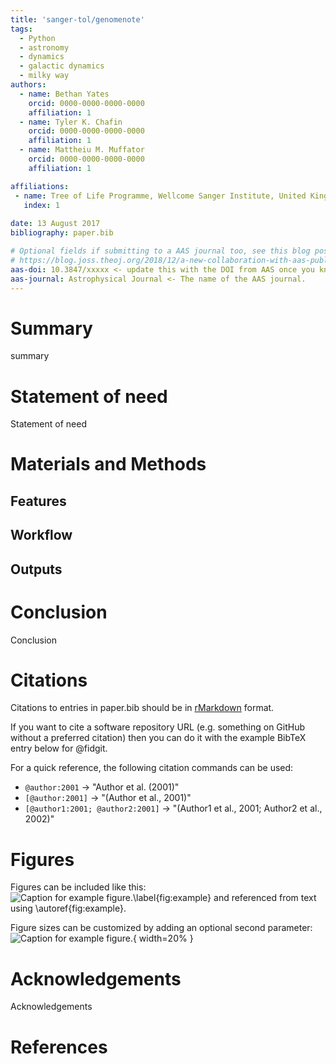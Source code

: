 ```yaml
---
title: 'sanger-tol/genomenote'
tags:
  - Python
  - astronomy
  - dynamics
  - galactic dynamics
  - milky way
authors:
  - name: Bethan Yates
    orcid: 0000-0000-0000-0000
    affiliation: 1
  - name: Tyler K. Chafin
    orcid: 0000-0000-0000-0000
    affiliation: 1
  - name: Mattheiu M. Muffator
    orcid: 0000-0000-0000-0000
    affiliation: 1

affiliations:
 - name: Tree of Life Programme, Wellcome Sanger Institute, United Kingdom
   index: 1
   
date: 13 August 2017
bibliography: paper.bib

# Optional fields if submitting to a AAS journal too, see this blog post:
# https://blog.joss.theoj.org/2018/12/a-new-collaboration-with-aas-publishing
aas-doi: 10.3847/xxxxx <- update this with the DOI from AAS once you know it.
aas-journal: Astrophysical Journal <- The name of the AAS journal.
---
```


# Summary

summary

# Statement of need

Statement of need 


# Materials and Methods 

## Features 

## Workflow 

## Outputs 

# Conclusion

Conclusion

# Citations

Citations to entries in paper.bib should be in
[rMarkdown](http://rmarkdown.rstudio.com/authoring_bibliographies_and_citations.html)
format.

If you want to cite a software repository URL (e.g. something on GitHub without a preferred
citation) then you can do it with the example BibTeX entry below for @fidgit.

For a quick reference, the following citation commands can be used:
- `@author:2001`  ->  "Author et al. (2001)"
- `[@author:2001]` -> "(Author et al., 2001)"
- `[@author1:2001; @author2:2001]` -> "(Author1 et al., 2001; Author2 et al., 2002)"

# Figures

Figures can be included like this:
![Caption for example figure.\label{fig:example}](figure.png)
and referenced from text using \autoref{fig:example}.

Figure sizes can be customized by adding an optional second parameter:
![Caption for example figure.](figure.png){ width=20% }

# Acknowledgements

Acknowledgements

# References
